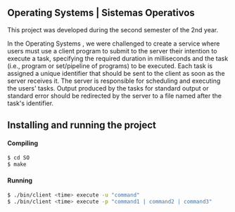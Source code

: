## Operating Systems | Sistemas Operativos

This project was developed during the second semester of the 2nd year.

In the Operating Systems , we were challenged to create a service where users must use a client program to submit to the server their intention to execute a task, specifying the required duration in milliseconds and the task (i.e., program or set/pipeline of programs) to be executed. Each task is assigned a unique identifier that should be sent to the client as soon as the server receives it. The server is responsible for scheduling and executing the users' tasks. Output produced by the tasks for standard output or standard error should be redirected by the server to a file named after the task's identifier.

## Installing and running the project


#### Compiling
```bash
$ cd SO
$ make
```

#### Running
```bash
$ ./bin/client <time> execute -u "command"
$ ./bin/client <time> execute -p "command1 | command2 | command3"
```
